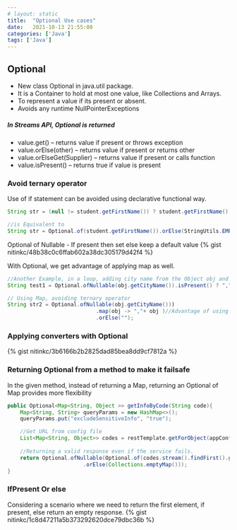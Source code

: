 ```yaml
---
# layout: static
title:  "Optional Use cases"
date:   2021-10-13 21:55:00
categories: ['Java']
tags: ['Java']
---
```


## Optional

* New class Optional in java.util package.
* It is a Container to hold at most one value, like Collections and Arrays.
* To represent a value if its present or absent.
* Avoids any runtime NullPointerExceptions

##### In Streams API, Optional is returned

* value.get() – returns value if present or throws exception
* value.orElse(other) – returns value if present or returns other
* value.orElseGet(Supplier) – returns value if present or calls function
* value.isPresent() – returns true if value is present


### Avoid ternary operator

Use of if statement can be avoided using declarative functional way. 

```java
String str = (null != student.getFirstName()) ? student.getFirstName() : StringUtils.EMPTY;

//is Equivalent to
String str = Optional.of(student.getFirstName()).orElse(StringUtils.EMPTY);
```

Optional of Nullable - If present then set else keep a default value
{% gist nitinkc/48b38c0c6ffab602a38dc305179d42f4 %}

With Optional, we get advantage of applying map as well.

```java
//Another Example, in a loop, adding city name from the Object obj and appending a comma if the city exist, else leaving the city name.
String test1 = Optional.ofNullable(obj.getCityName()).isPresent() ? "," + obj.getCityName():"");

// Using Map, avoiding ternary operator
String str2 = Optional.ofNullable(obj.getCityName()))
                            .map(obj -> ","+ obj )//Advantage of using map
                            .orElse("");
```

### Applying converters with Optional

{% gist nitinkc/3b6166b2b2825dad85bea8dd9cf7812a %}

### Returning Optional from a method to make it failsafe

In the given method, instead of returning a Map, returning an Optional of Map provides more flexibility
```java
public Optional<Map<String, Object >> getInfoByCode(String code){
    Map<String, String> queryParams = new HashMap<>();
    queryParams.put("excludeSensitiveInfo", "true");

    //Get URL from config file
    List<Map<String, Object>> codes = restTemplate.getForObject(appConfig.getUrl()+"code/"+code, List.class, queryParams);
    
    //Returning a valid response even if the service fails.
    return Optional.ofNullable(Optional.of(codes.stream().findFirst().get())
                        .orElse(Collections.emptyMap()));
}
```

### IfPresent Or else

Considering a scenario where we need to return the first element, if present, else return an empty response.
{% gist nitinkc/1c8d47211a5b373292620dce79dbc36b %}

